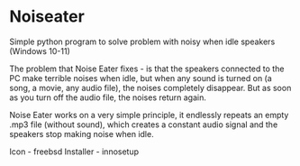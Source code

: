 # Noiseater
Simple python program to solve problem with noisy when idle speakers (Windows 10-11)

The problem that Noise Eater fixes - is that the speakers connected to the PC make terrible noises when idle, but when any sound is turned on (a song, a movie, any audio file), the noises completely disappear. But as soon as you turn off the audio file, the noises return again.

Noise Eater works on a very simple principle, it endlessly repeats an empty .mp3 file (without sound), which creates a constant audio signal and the speakers stop making noise when idle.

Icon - freebsd
Installer - innosetup


